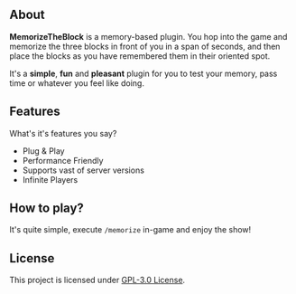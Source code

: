 About
---
**MemorizeTheBlock** is a memory-based plugin. You hop into the game and memorize the three blocks in front of you in a span of seconds, and then place the blocks as you have remembered them in their oriented spot.

It's a **simple**, **fun** and **pleasant** plugin for you to test your memory, pass time or whatever you feel like doing.

Features
---
What's it's features you say?
- Plug & Play
- Performance Friendly
- Supports vast of server versions
- Infinite Players

How to play?
---
It's quite simple, execute `/memorize` in-game and enjoy the show!

License 
---
This project is licensed under [GPL-3.0 License](https://github.com/Tofpu/MemorizeTheBlock/blob/main/LICENSE). 

